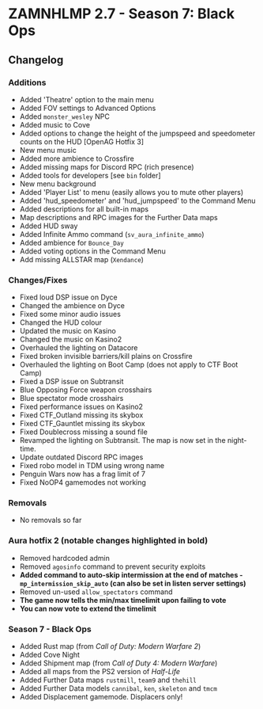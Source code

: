 # ZAMNHLMP 2.7 - Season 7: Black Ops
## Changelog
### Additions
- Added 'Theatre' option to the main menu
- Added FOV settings to Advanced Options
- Added `monster_wesley` NPC
- Added music to Cove
- Added options to change the height of the jumpspeed and speedometer counts on the HUD [OpenAG Hotfix 3]
- New menu music
- Added more ambience to Crossfire
- Added missing maps for Discord RPC (rich presence)
- Added tools for developers [see `bin` folder]
- New menu background
- Added 'Player List' to menu (easily allows you to mute other players)
- Added 'hud_speedometer' and 'hud_jumpspeed' to the Command Menu
- Added descriptions for all built-in maps
- Map descriptions and RPC images for the Further Data maps
- Added HUD sway
- Added Infinite Ammo command (`sv_aura_infinite_ammo`)
- Added ambience for `Bounce_Day`
- Added voting options in the Command Menu
- Add missing ALLSTAR map (`Xendance`)

### Changes/Fixes
- Fixed loud DSP issue on Dyce
- Changed the ambience on Dyce
- Fixed some minor audio issues
- Changed the HUD colour
- Updated the music on Kasino
- Changed the music on Kasino2
- Overhauled the lighting on Datacore
- Fixed broken invisible barriers/kill plains on Crossfire
- Overhauled the lighting on Boot Camp (does not apply to CTF Boot Camp)
- Fixed a DSP issue on Subtransit
- Blue Opposing Force weapon crosshairs
- Blue spectator mode crosshairs
- Fixed performance issues on Kasino2
- Fixed CTF_Outland missing its skybox
- Fixed CTF_Gauntlet missing its skybox
- Fixed Doublecross missing a sound file
- Revamped the lighting on Subtransit. The map is now set in the night-time.
- Update outdated Discord RPC images
- Fixed robo model in TDM using wrong name
- Penguin Wars now has a frag limit of 7
- Fixed NoOP4 gamemodes not working

### Removals
- No removals so far

### Aura hotfix 2 **(notable changes highlighted in bold)**
- Removed hardcoded admin
- Removed `agosinfo` command to prevent security exploits
- **Added command to auto-skip intermission at the end of matches - `mp_intermission_skip_auto` (can also be set in listen server settings)**
- Removed un-used `allow_spectators` command
- **The game now tells the min/max timelimit upon failing to vote**
- **You can now vote to extend the timelimit**

### Season 7 - Black Ops
- Added Rust map (from *Call of Duty: Modern Warfare 2*)
- Added Cove Night
- Added Shipment map (from *Call of Duty 4: Modern Warfare*)
- Added all maps from the PS2 version of *Half-Life*
- Added Further Data maps `rustmill`, `team9` and `thehill`
- Added Further Data models `cannibal`, `ken`, `skeleton` and `tmcm`
- Added Displacement gamemode. Displacers only!